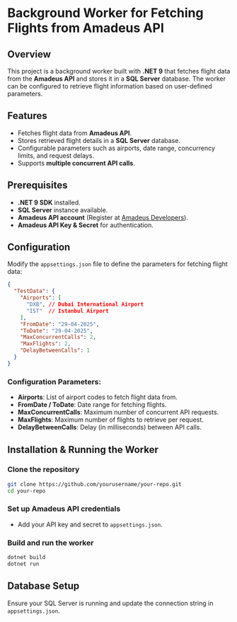 # Background Worker for Fetching Flights from Amadeus API

## Overview
This project is a background worker built with **.NET 9** that fetches flight data from the **Amadeus API** and stores it in a **SQL Server** database. The worker can be configured to retrieve flight information based on user-defined parameters.

## Features
- Fetches flight data from **Amadeus API**.
- Stores retrieved flight details in a **SQL Server** database.
- Configurable parameters such as airports, date range, concurrency limits, and request delays.
- Supports **multiple concurrent API calls**.

## Prerequisites
- **.NET 9 SDK** installed.
- **SQL Server** instance available.
- **Amadeus API account** (Register at [Amadeus Developers](https://developers.amadeus.com/)).
- **Amadeus API Key & Secret** for authentication.

## Configuration
Modify the `appsettings.json` file to define the parameters for fetching flight data:

```json
{
  "TestData": {
    "Airports": [
      "DXB", // Dubai International Airport
      "IST"  // Istanbul Airport
    ],
    "FromDate": "29-04-2025",
    "ToDate": "29-04-2025",
    "MaxConcurrentCalls": 2,
    "MaxFlights": 2,
    "DelayBetweenCalls": 1
  }
}
```

### Configuration Parameters:
- **Airports**: List of airport codes to fetch flight data from.
- **FromDate / ToDate**: Date range for fetching flights.
- **MaxConcurrentCalls**: Maximum number of concurrent API requests.
- **MaxFlights**: Maximum number of flights to retrieve per request.
- **DelayBetweenCalls**: Delay (in milliseconds) between API calls.

## Installation & Running the Worker

### Clone the repository
```sh
git clone https://github.com/yourusername/your-repo.git
cd your-repo
```

### Set up Amadeus API credentials
- Add your API key and secret to `appsettings.json`.

### Build and run the worker
```sh
dotnet build
dotnet run
```

## Database Setup
Ensure your SQL Server is running and update the connection string in `appsettings.json`.
